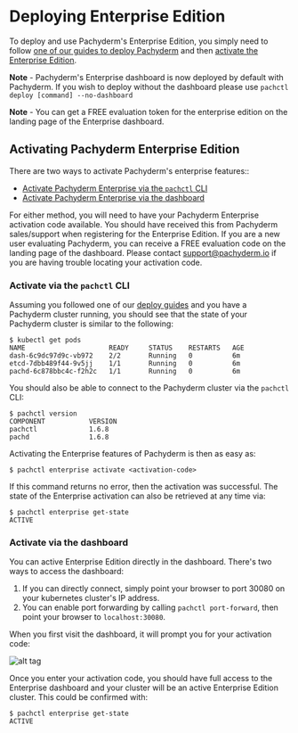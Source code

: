 # Deploying Enterprise Edition

To deploy and use Pachyderm's Enterprise Edition, you simply need to follow [one of our guides to deploy Pachyderm](./deploy_intro.html) and then [activate the Enterprise Edition](#activating-pachyderm-enterprise-edition).

**Note** - Pachyderm's Enterprise dashboard is now deployed by default with Pachyderm. If you wish to deploy without the dashboard please use `pachctl deploy [command] --no-dashboard`

**Note** - You can get a FREE evaluation token for the enterprise edition on the landing page of the Enterprise dashboard.

## Activating Pachyderm Enterprise Edition

There are two ways to activate Pachyderm's enterprise features::

- [Activate Pachyderm Enterprise via the `pachctl` CLI](#activate-via-the-pachctl-cli)
- [Activate Pachyderm Enterprise via the dashboard](#activate-via-the-dashboard)

For either method, you will need to have your Pachyderm Enterprise activation code available.  You should have received this from Pachyderm sales/support when registering for the Enterprise Edition.  If you are a new user evaluating Pachyderm, you can receive a FREE evaluation code on the landing page of the dashboard. Please contact [support@pachyderm.io](mailto:support@pachyderm.io) if you are having trouble locating your activation code. 

### Activate via the `pachctl` CLI

Assuming you followed one of our [deploy guides](http://pachyderm.readthedocs.io/en/latest/deployment/deploy_intro.html) and you have a Pachyderm cluster running, you should see that the state of your Pachyderm cluster is similar to the following:

```
$ kubectl get pods
NAME                     READY     STATUS    RESTARTS   AGE
dash-6c9dc97d9c-vb972    2/2       Running   0          6m
etcd-7dbb489f44-9v5jj    1/1       Running   0          6m
pachd-6c878bbc4c-f2h2c   1/1       Running   0          6m
```

You should also be able to connect to the Pachyderm cluster via the `pachctl` CLI:

```
$ pachctl version
COMPONENT           VERSION             
pachctl             1.6.8           
pachd               1.6.8
```

Activating the Enterprise features of Pachyderm is then as easy as:

```
$ pachctl enterprise activate <activation-code>
```

If this command returns no error, then the activation was successful. The state of the Enterprise activation can also be retrieved at any time via:

```
$ pachctl enterprise get-state   
ACTIVE
```  

### Activate via the dashboard

You can active Enterprise Edition directly in the dashboard. There's two ways to access the dashboard:

1. If you can directly connect, simply point your browser to port 30080 on your kubernetes cluster's IP address.
2. You can enable port forwarding by calling `pachctl port-forward`, then point your browser to `localhost:30080`.

When you first visit the dashboard, it will prompt you for your activation code:

![alt tag](token.png)

Once you enter your activation code, you should have full access to the Enterprise dashboard and your cluster will be an active Enterprise Edition cluster.  This could be confirmed with:

```
$ pachctl enterprise get-state   
ACTIVE
```
